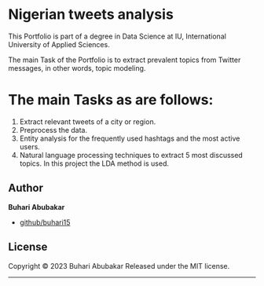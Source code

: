 # Nigerian tweets analysis

This Portfolio is part of a degree in Data Science at IU, International University of Applied Sciences.

The main Task of the Portfolio is to extract prevalent topics from Twitter messages, in other words, topic modeling.

# The main Tasks as are follows:

1.  Extract relevant tweets of a city or region.
2.  Preprocess the data.
3.  Entity analysis for the frequently used hashtags and the most active users.
4.  Natural language processing techniques to extract 5 most discussed topics. In this project the LDA method is used. 


## Author

**Buhari Abubakar**

+ [github/buhari15](https://github.com/buhari15)

## License

Copyright © 2023 Buhari Abubakar
Released under the MIT license.

***
